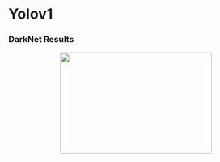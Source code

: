 # Yolov1

### DarkNet Results
<p align="center"><img src="https://github.com/suhyeong-jeon/Yolov1/assets/70623959/9d587cdf-953e-41d6-a365-cb462a60d0c7" height="200px" width="300px"></p>
